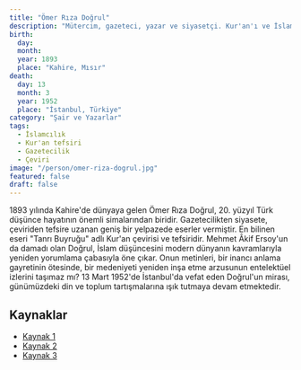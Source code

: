 ```yaml
---
title: "Ömer Rıza Doğrul"
description: "Mütercim, gazeteci, yazar ve siyasetçi. Kur'an'ı ve İslami düşünceyi modern bir bakış açısıyla yorumlamasıyla tanınır."
birth:
  day: 
  month: 
  year: 1893
  place: "Kahire, Mısır"
death:
  day: 13
  month: 3
  year: 1952
  place: "İstanbul, Türkiye"
category: "Şair ve Yazarlar"
tags:
  - İslamcılık
  - Kur'an tefsiri
  - Gazetecilik
  - Çeviri
image: "/person/omer-riza-dogrul.jpg"
featured: false
draft: false
---
```


1893 yılında Kahire'de dünyaya gelen Ömer Rıza Doğrul, 20. yüzyıl Türk düşünce hayatının önemli simalarından biridir. Gazetecilikten siyasete, çeviriden tefsire uzanan geniş bir yelpazede eserler vermiştir. En bilinen eseri "Tanrı Buyruğu" adlı Kur'an çevirisi ve tefsiridir. Mehmet Âkif Ersoy'un da damadı olan Doğrul, İslam düşüncesini modern dünyanın kavramlarıyla yeniden yorumlama çabasıyla öne çıkar. Onun metinleri, bir inancı anlama gayretinin ötesinde, bir medeniyeti yeniden inşa etme arzusunun entelektüel izlerini taşımaz mı? 13 Mart 1952'de İstanbul'da vefat eden Doğrul'un mirası, günümüzdeki din ve toplum tartışmalarına ışık tutmaya devam etmektedir.

## Kaynaklar

- [Kaynak 1](https://islamansiklopedisi.org.tr/dogrul-omer-riza)
- [Kaynak 2](https://www.biyografya.com/biyografi/12711)
- [Kaynak 3](https://ataturkansiklopedisi.gov.tr/bilgi/omer-riza-dogrul-1893-1952/)